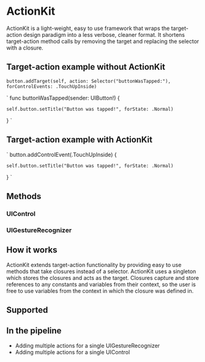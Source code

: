 # ActionKit
ActionKit is a light-weight, easy to use framework that wraps the target-action design paradigm into a less verbose, cleaner format. It shortens target-action method calls by removing the target and replacing the selector with a closure.

## Target-action example without ActionKit
`
button.addTarget(self, action: Selector("buttonWasTapped:"), forControlEvents: .TouchUpInside)
`


`
func buttonWasTapped(sender: UIButton!) {

    self.button.setTitle("Button was tapped!", forState: .Normal)
    
}
`

## Target-action example with ActionKit
`
button.addControlEvent(.TouchUpInside) {

    self.button.setTitle("Button was tapped!", forState: .Normal)
    
}
`

## Methods
### UIControl
### UIGestureRecognizer

## How it works
ActionKit extends target-action functionality by providing easy to use methods that take closures instead of a selector. ActionKit uses a singleton which stores the closures and acts as the target. Closures capture and store references to any constants and variables from their context, so the user is free to use variables from the context in which the closure was defined in.

## Supported

## In the pipeline
- Adding multiple actions for a single UIGestureRecognizer
- Adding multiple actions for a single UIControl
